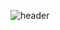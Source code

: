 ![header](https://capsule-render.vercel.app/api?type=waving&color=auto&customColorList=1&height=300&section=header&text=capsule%20render&fontSize=90)

